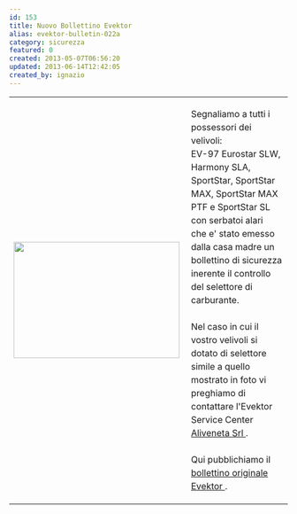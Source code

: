 ```yaml
---
id: 153
title: Nuovo Bollettino Evektor
alias: evektor-bulletin-022a
category: sicurezza
featured: 0
created: 2013-05-07T06:56:20
updated: 2013-06-14T12:42:05
created_by: ignazio
---
```

<table border="0">
 <tbody>
  <tr>
   <td>
    <a href="images/stories/evektor-bulletin-022a-img.jpg" target="_blank">
     <img border="0" height="210" src="images/stories/evektor-bulletin-022a-img-s.jpg" style="float: left; padding-right: 5px;" width="300"/>
    </a>
   </td>
   <td>
    <p style="line-height: 1.5em;">
     Segnaliamo a tutti i possessori dei velivoli:
     <br/>
     EV-97 Eurostar SLW, Harmony SLA, SportStar, SportStar MAX, SportStar MAX PTF e SportStar SL con serbatoi alari
     <br/>
     che e' stato emesso dalla casa madre un bollettino di sicurezza inerente il controllo del selettore di carburante.
     <br/>
     <br/>
     Nel caso in cui il vostro velivoli si dotato di selettore simile a quello mostrato in foto vi preghiamo di contattare l'Evektor Service Center
     <a href="http://www.aliveneta.it/index.php?route=information/contact" target="_blank">
      Aliveneta Srl
     </a>
     .
     <br/>
     <br/>
     Qui pubblichiamo il
     <a href="images/stories/evektor-bulletin-022a.jpg" target="_blank">
      bollettino originale Evektor
     </a>
     .
    </p>
   </td>
  </tr>
 </tbody>
</table>
